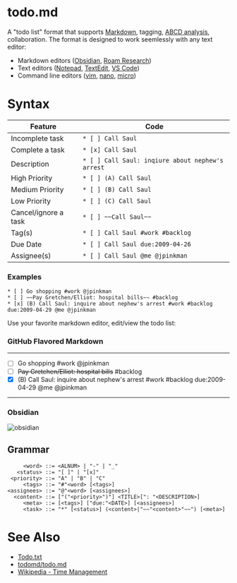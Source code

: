 # todo.md

A "todo list" format that supports [Markdown](https://www.markdownguide.org/), tagging, [ABCD analysis](https://en.wikipedia.org/wiki/Time_management#ABCD_analysis), collaboration. The format is designed to work seemlessly with any text editor:
  * Markdown editors ([Obsidian](https://obsidian.md/), [Roam Research](https://roamresearch.com/))
  * Text editors ([Notepad](https://apps.microsoft.com/store/detail/windows-notepad/9MSMLRH6LZF3?hl=en-us&gl=us), [TextEdit](https://support.apple.com/guide/textedit/welcome/mac), [VS Code](https://code.visualstudio.com/docs/languages/markdown))
  * Command line editors ([vim](https://www.vim.org/), [nano](https://www.nano-editor.org/), [micro](https://micro-editor.github.io/))

# Syntax
| Feature | Code |
| --- | --- |
| Incomplete task | `* [ ] Call Saul` |
| Complete a task | `* [x] Call Saul` |
| Description | `* [ ] Call Saul: inqiure about nephew's arrest` |
| High Priority | `* [ ] (A) Call Saul` |
| Medium Priority | `* [ ] (B) Call Saul` |
| Low Priority | `* [ ] (C) Call Saul` |
| Cancel/ignore a task | `* [ ] ~~Call Saul~~` |
| Tag(s) | `* [ ] Call Saul #work #backlog` |
| Due Date | `* [ ] Call Saul due:2009-04-26` |
| Assignee(s) | `* [ ] Call Saul @me @jpinkman` |

### Examples

```
* [ ] Go shopping #work @jpinkman
* [ ] ~~Pay Gretchen/Elliot: hospital bills~~ #backlog
* [x] (B) Call Saul: inquire about nephew's arrest #work #backlog due:2009-04-29 @me @jpinkman
```

Use your favorite markdown editor, edit/view the todo list:

### GitHub Flavored Markdown

---

* [ ] Go shopping #work @jpinkman
* [ ] ~~Pay Gretchen/Elliot: hospital bills~~ #backlog
* [x] (B) Call Saul: inquire about nephew's arrest #work #backlog due:2009-04-29 @me @jpinkman

---

### Obsidian
![obsidian](https://user-images.githubusercontent.com/48300131/203187819-b38ec602-c1bc-4c64-a729-c2d545a987f4.png)

## Grammar

```
     <word> ::= <ALNUM> | "-" | "_"
   <status> ::= "[ ]" | "[x]"
 <priority> ::= "A" | "B" | "C"
     <tags> ::= "#"<word> [<tags>]
<assignees> ::= "@"<word> [<assignees>]
  <content> ::= ["("<priority>")"] <TITLE>[": "<DESCRIPTION>]
     <meta> ::= [<tags>] ["due:"<DATE>] [<assignees>]
     <task> ::= "*" [<status>] (<content>|"~~"<content>"~~") [<meta>]
```

# See Also
* [Todo.txt](http://todotxt.org/)
* [todomd/todo.md](https://github.com/todomd/todo.md)
* [Wikipedia - Time Management](https://en.wikipedia.org/wiki/Time_management)
